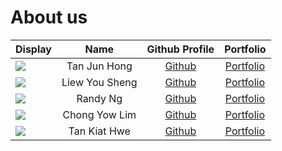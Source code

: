 # About us


Display | Name | Github Profile | Portfolio 
--------|:----:|:--------------:|:---------:
![](https://via.placeholder.com/100.png?text=Photo) | Tan Jun Hong | [Github](https://github.com/TanJunHong) | [Portfolio](team/tanjunhong.md)
![](https://via.placeholder.com/100.png?text=Photo) | Liew You Sheng | [Github](https://github.com/GoldenCorgi) | [Portfolio](team/johndoe.md)
![](https://via.placeholder.com/100.png?text=Photo) | Randy Ng | [Github](https://github.com/randynyl/) | [Portfolio](team/johndoe.md)
![](https://via.placeholder.com/100.png?text=Photo) | Chong Yow Lim | [Github](https://github.com/ychong032) | [Portfolio](team/johndoe.md)
![](https://via.placeholder.com/100.png?text=Photo) | Tan Kiat Hwe | [Github](https://github.com/) | [Portfolio](team/johndoe.md)
